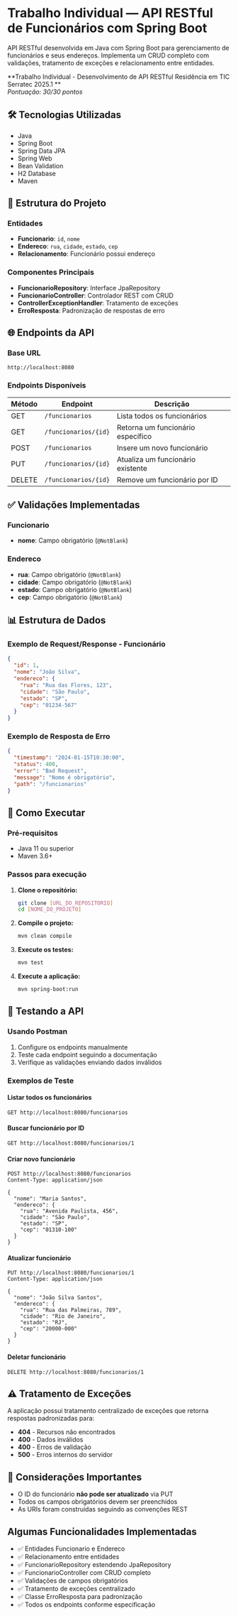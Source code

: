 # Trabalho Individual — API RESTful de Funcionários com Spring Boot

API RESTful desenvolvida em Java com Spring Boot para gerenciamento de funcionários e seus endereços. Implementa um CRUD completo com validações, tratamento de exceções e relacionamento entre entidades.

**Trabalho Individual - Desenvolvimento de API RESTful Residência em TIC Serratec 2025.1 **  
*Pontuação: 30/30 pontos*

## 🛠️ Tecnologias Utilizadas
- Java
- Spring Boot
- Spring Data JPA
- Spring Web
- Bean Validation
- H2 Database
- Maven

## 📁 Estrutura do Projeto

### Entidades
- **Funcionario**: `id`, `nome`
- **Endereco**: `rua`, `cidade`, `estado`, `cep`
- **Relacionamento**: Funcionário possui endereço

### Componentes Principais
- **FuncionarioRepository**: Interface JpaRepository
- **FuncionarioController**: Controlador REST com CRUD
- **ControllerExceptionHandler**: Tratamento de exceções
- **ErroResposta**: Padronização de respostas de erro

## 🌐 Endpoints da API

### Base URL
```
http://localhost:8080
```

### Endpoints Disponíveis

| Método | Endpoint | Descrição |
|--------|----------|-----------|
| GET | `/funcionarios` | Lista todos os funcionários |
| GET | `/funcionarios/{id}` | Retorna um funcionário específico |
| POST | `/funcionarios` | Insere um novo funcionário |
| PUT | `/funcionarios/{id}` | Atualiza um funcionário existente |
| DELETE | `/funcionarios/{id}` | Remove um funcionário por ID |

## ✅ Validações Implementadas

### Funcionario
- **nome**: Campo obrigatório (`@NotBlank`)

### Endereco
- **rua**: Campo obrigatório (`@NotBlank`)
- **cidade**: Campo obrigatório (`@NotBlank`)
- **estado**: Campo obrigatório (`@NotBlank`)
- **cep**: Campo obrigatório (`@NotBlank`)

## 📊 Estrutura de Dados

### Exemplo de Request/Response - Funcionário
```json
{
  "id": 1,
  "nome": "João Silva",
  "endereco": {
    "rua": "Rua das Flores, 123",
    "cidade": "São Paulo",
    "estado": "SP",
    "cep": "01234-567"
  }
}
```

### Exemplo de Resposta de Erro
```json
{
  "timestamp": "2024-01-15T10:30:00",
  "status": 400,
  "error": "Bad Request",
  "message": "Nome é obrigatório",
  "path": "/funcionarios"
}
```

## 🚀 Como Executar

### Pré-requisitos
- Java 11 ou superior
- Maven 3.6+

### Passos para execução
1. **Clone o repositório:**
   ```bash
   git clone [URL_DO_REPOSITORIO]
   cd [NOME_DO_PROJETO]
   ```

2. **Compile o projeto:**
   ```bash
   mvn clean compile
   ```

3. **Execute os testes:**
   ```bash
   mvn test
   ```

4. **Execute a aplicação:**
   ```bash
   mvn spring-boot:run
   ```

## 🧪 Testando a API

### Usando Postman
1. Configure os endpoints manualmente
2. Teste cada endpoint seguindo a documentação
3. Verifique as validações enviando dados inválidos

### Exemplos de Teste

#### Listar todos os funcionários
```http
GET http://localhost:8080/funcionarios
```

#### Buscar funcionário por ID
```http
GET http://localhost:8080/funcionarios/1
```

#### Criar novo funcionário
```http
POST http://localhost:8080/funcionarios
Content-Type: application/json

{
  "nome": "Maria Santos",
  "endereco": {
    "rua": "Avenida Paulista, 456",
    "cidade": "São Paulo",
    "estado": "SP",
    "cep": "01310-100"
  }
}
```

#### Atualizar funcionário
```http
PUT http://localhost:8080/funcionarios/1
Content-Type: application/json

{
  "nome": "João Silva Santos",
  "endereco": {
    "rua": "Rua das Palmeiras, 789",
    "cidade": "Rio de Janeiro",
    "estado": "RJ",
    "cep": "20000-000"
  }
}
```

#### Deletar funcionário
```http
DELETE http://localhost:8080/funcionarios/1
```

## ⚠️ Tratamento de Exceções

A aplicação possui tratamento centralizado de exceções que retorna respostas padronizadas para:
- **404** - Recursos não encontrados
- **400** - Dados inválidos
- **400** - Erros de validação
- **500** - Erros internos do servidor

## 📌 Considerações Importantes

- O ID do funcionário **não pode ser atualizado** via PUT
- Todos os campos obrigatórios devem ser preenchidos
- As URIs foram construídas seguindo as convenções REST

## Algumas Funcionalidades Implementadas

- ✅ Entidades Funcionario e Endereco
- ✅ Relacionamento entre entidades
- ✅ FuncionarioRepository estendendo JpaRepository
- ✅ FuncionarioController com CRUD completo
- ✅ Validações de campos obrigatórios
- ✅ Tratamento de exceções centralizado
- ✅ Classe ErroResposta para padronização
- ✅ Todos os endpoints conforme especificação
